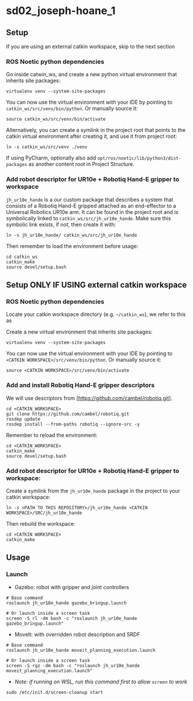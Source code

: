 # sd02_joseph-hoane_1

## Setup
If you are using an external catkin workspace, skip to the next section
### ROS Noetic python dependencies
Go inside catwin_ws, and create a new python virtual environment that inherits site packages:
```
virtualenv venv --system-site-packages
```

You can now use the virtual environment with your IDE by pointing to `catkin_ws/src/venv/bin/python`. Or manually source it:
```
source catkin_ws/src/venv/bin/activate
```

Alternatively, you can create a symlink in the project root that points to the catkin virtual environment after creating it, and use it from project root:
```
ln -s catkin_ws/src/venv ./venv
```

If using PyCharm, optionally also add `opt/ros/noetic/lib/python3/dist-packages` as another content root in Project Structure.


### Add robot descriptor for UR10e + Robotiq Hand-E gripper to workspace
`jh_ur10e_hande` is a our custom package that describes a system that consists of a Robotiq Hand-E gripped attached as an end-effector to a Universal Robotics UR10e arm. 
It can be found in the project root and is symbolically linked to `catkin_ws/src/jh_ur10e_hande`. Make sure this symbolic link exists, if not, then create it with:
```
ln -s jh_ur10e_hande/ catkin_ws/src/jh_ur10e_hande
```

Then remember to load the environment before usage:
```
cd catkin_ws
catkin_make
source devel/setup.bash
```


## Setup ONLY IF USING external catkin workspace
### ROS Noetic python dependencies
Locate your catkin workspace directory (e.g. `~/catkin_ws`), we refer to this as <CATKIN WORKSPACE>

Create a new virtual environment that inherits site packages:
```
virtualenv venv --system-site-packages
```

You can now use the virtual environment with your IDE by pointing to `<CATKIN WORKSPACE>/src/venv/bin/python`. Or manually source it:
```
source <CATKIN WORKSPACE>/src/venv/bin/activate
```

### Add and install Robotiq Hand-E gripper descriptors
We will use descriptors from [https://github.com/cambel/robotiq.git].
```
cd <CATKIN_WORKSPACE>
git clone https://github.com/cambel/robotiq.git
rosdep update
rosdep install --from-paths robotiq --ignore-src -y
```

Remember to reload the environment:
```
cd <CATKIN_WORKSPACE>
catkin_make
source devel/setup.bash
```

### Add robot descriptor for UR10e + Robotiq Hand-E gripper to workspace:
Create a symlink from the `jh_ur10e_hande` package in the project to your catkin workspace:
```
ln -s <PATH TO THIS REPOSITORY>/jh_ur10e_hande <CATKIN WORKSPACE>/SRC/jh_ur10e_hande
```
Then rebuild the workspace:
```
cd <CATKIN WORKSPACE>
catkin_make
```


## Usage

### Launch
- Gazebo: robot with gripper and joint controllers
```
# Base command
roslaunch jh_ur10e_hande gazebo_bringup.launch

# Or launch inside a screen task
screen -S rl -dm bash -c "roslaunch jh_ur10e_hande gazebo_bringup.launch"
```

- MoveIt: with overridden robot description and SRDF
```
# Base command
roslaunch jh_ur10e_hande moveit_planning_execution.launch

# Or launch inside a screen task
screen -S rgz -dm bash -c "roslaunch jh_ur10e_hande moveit_planning_execution.launch"
```

- *Note: if running on WSL, run this command first to allow `screen` to work*
```
sudo /etc/init.d/screen-cleanup start
```

